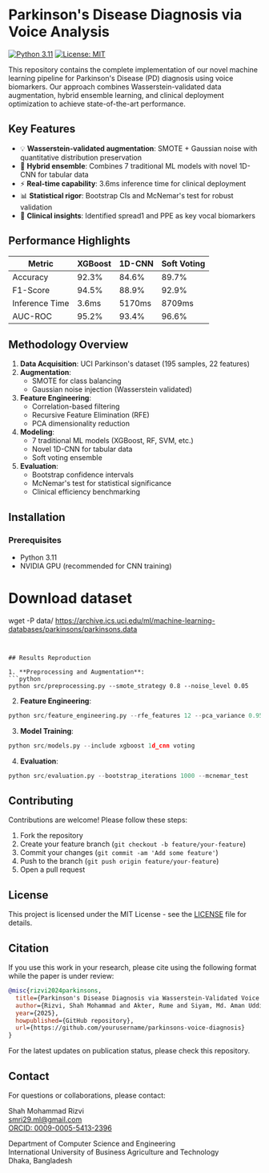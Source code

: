 # Parkinson's Disease Diagnosis via Voice Analysis

[![Python 3.11](https://img.shields.io/badge/Python-3.11-blue.svg)](https://www.python.org/)
[![License: MIT](https://img.shields.io/badge/License-MIT-yellow.svg)](https://opensource.org/licenses/MIT)

This repository contains the complete implementation of our novel machine learning pipeline for Parkinson's Disease (PD) diagnosis using voice biomarkers. Our approach combines Wasserstein-validated data augmentation, hybrid ensemble learning, and clinical deployment optimization to achieve state-of-the-art performance.

## Key Features

- 💡 **Wasserstein-validated augmentation**: SMOTE + Gaussian noise with quantitative distribution preservation
- 🧠 **Hybrid ensemble**: Combines 7 traditional ML models with novel 1D-CNN for tabular data
- ⚡ **Real-time capability**: 3.6ms inference time for clinical deployment
- 📊 **Statistical rigor**: Bootstrap CIs and McNemar's test for robust validation
- 🏥 **Clinical insights**: Identified spread1 and PPE as key vocal biomarkers

## Performance Highlights

| Metric          | XGBoost | 1D-CNN | Soft Voting |
|-----------------|---------|--------|-------------|
| Accuracy        | 92.3%   | 84.6%  | 89.7%       |
| F1-Score        | 94.5%   | 88.9%  | 92.9%       |
| Inference Time  | 3.6ms   | 5170ms | 8709ms      |
| AUC-ROC         | 95.2%   | 93.4%  | 96.6%       |

## Methodology Overview

1. **Data Acquisition**: UCI Parkinson's dataset (195 samples, 22 features)
2. **Augmentation**: 
   - SMOTE for class balancing
   - Gaussian noise injection (Wasserstein validated)
3. **Feature Engineering**:
   - Correlation-based filtering
   - Recursive Feature Elimination (RFE)
   - PCA dimensionality reduction
4. **Modeling**:
   - 7 traditional ML models (XGBoost, RF, SVM, etc.)
   - Novel 1D-CNN for tabular data
   - Soft voting ensemble
5. **Evaluation**:
   - Bootstrap confidence intervals
   - McNemar's test for statistical significance
   - Clinical efficiency benchmarking

## Installation

### Prerequisites
- Python 3.11
- NVIDIA GPU (recommended for CNN training)

# Download dataset
wget -P data/ https://archive.ics.uci.edu/ml/machine-learning-databases/parkinsons/parkinsons.data
```


## Results Reproduction

1. **Preprocessing and Augmentation**:
```python
python src/preprocessing.py --smote_strategy 0.8 --noise_level 0.05
```

2. **Feature Engineering**:
```python
python src/feature_engineering.py --rfe_features 12 --pca_variance 0.95
```

3. **Model Training**:
```python
python src/models.py --include xgboost 1d_cnn voting
```

4. **Evaluation**:
```python
python src/evaluation.py --bootstrap_iterations 1000 --mcnemar_test
```

## Contributing

Contributions are welcome! Please follow these steps:

1. Fork the repository
2. Create your feature branch (`git checkout -b feature/your-feature`)
3. Commit your changes (`git commit -am 'Add some feature'`)
4. Push to the branch (`git push origin feature/your-feature`)
5. Open a pull request

## License

This project is licensed under the MIT License - see the [LICENSE](LICENSE) file for details.

## Citation

If you use this work in your research, please cite using the following format while the paper is under review:

```bibtex
@misc{rizvi2024parkinsons,
  title={Parkinson's Disease Diagnosis via Wasserstein-Validated Voice Augmentation and Hybrid Ensemble Learning},
  author={Rizvi, Shah Mohammad and Akter, Rume and Siyam, Md. Aman Uddin and Shorna, Sumaiya Alam and Dey, Puja},
  year={2025},
  howpublished={GitHub repository},
  url={https://github.com/yourusername/parkinsons-voice-diagnosis}
}
```

For the latest updates on publication status, please check this repository.

## Contact

For questions or collaborations, please contact:

Shah Mohammad Rizvi  
[smri29.ml@gmail.com](mailto:smri29.ml@gmail.com)  
[ORCID: 0009-0005-5413-2396](https://orcid.org/0009-0005-5413-2396)

Department of Computer Science and Engineering  
International University of Business Agriculture and Technology  
Dhaka, Bangladesh
